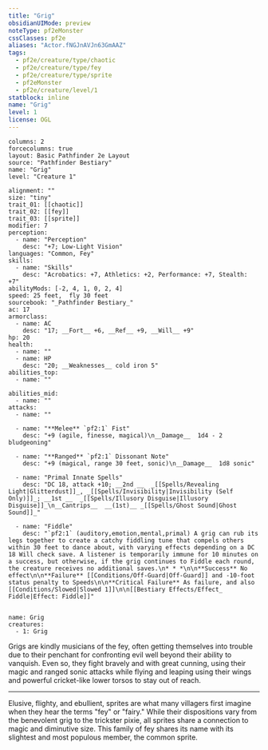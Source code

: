 ```yaml
---
title: "Grig"
obsidianUIMode: preview
noteType: pf2eMonster
cssClasses: pf2e
aliases: "Actor.fNGJnAVJn63GmAAZ" 
tags:
  - pf2e/creature/type/chaotic
  - pf2e/creature/type/fey
  - pf2e/creature/type/sprite
  - pf2eMonster
  - pf2e/creature/level/1
statblock: inline
name: "Grig"
level: 1
license: OGL
---
```


```statblock
columns: 2
forcecolumns: true
layout: Basic Pathfinder 2e Layout
source: "Pathfinder Bestiary"
name: "Grig"
level: "Creature 1"

alignment: ""
size: "tiny"
trait_01: [[chaotic]]
trait_02: [[fey]]
trait_03: [[sprite]]
modifier: 7
perception:
  - name: "Perception"
    desc: "+7; Low-Light Vision"
languages: "Common, Fey"
skills:
  - name: "Skills"
    desc: "Acrobatics: +7, Athletics: +2, Performance: +7, Stealth: +7"
abilityMods: [-2, 4, 1, 0, 2, 4]
speed: 25 feet,  fly 30 feet
sourcebook: "_Pathfinder Bestiary_"
ac: 17
armorclass:
  - name: AC
    desc: "17; __Fort__ +6, __Ref__ +9, __Will__ +9"
hp: 20
health:
  - name: ""
  - name: HP
    desc: "20; __Weaknesses__ cold iron 5"
abilities_top:
  - name: ""

abilities_mid:
  - name: ""
attacks:
  - name: ""

  - name: "**Melee** `pf2:1` Fist"
    desc: "+9 (agile, finesse, magical)\n__Damage__  1d4 - 2 bludgeoning"

  - name: "**Ranged** `pf2:1` Dissonant Note"
    desc: "+9 (magical, range 30 feet, sonic)\n__Damage__  1d8 sonic"

  - name: "Primal Innate Spells"
    desc: "DC 18, attack +10; __2nd __  _[[Spells/Revealing Light|Glitterdust]]_, _[[Spells/Invisibility|Invisibility (Self Only)]]_; __1st __  _[[Spells/Illusory Disguise|Illusory Disguise]]_\n__Cantrips__  __(1st)__ _[[Spells/Ghost Sound|Ghost Sound]]_"

  - name: "Fiddle"
    desc: "`pf2:1` (auditory,emotion,mental,primal) A grig can rub its legs together to create a catchy fiddling tune that compels others within 30 feet to dance about, with varying effects depending on a DC 18 Will check save. A listener is temporarily immune for 10 minutes on a success, but otherwise, if the grig continues to Fiddle each round, the creature receives no additional saves.\n* * *\n\n**Success** No effect\n\n**Failure** [[Conditions/Off-Guard|Off-Guard]] and -10-foot status penalty to Speeds\n\n**Critical Failure** As failure, and also [[Conditions/Slowed|Slowed 1]]\n\n[[Bestiary Effects/Effect_ Fiddle|Effect: Fiddle]]"
 
```

```encounter-table
name: Grig
creatures:
  - 1: Grig
```



Grigs are kindly musicians of the fey, often getting themselves into trouble due to their penchant for confronting evil well beyond their ability to vanquish. Even so, they fight bravely and with great cunning, using their magic and ranged sonic attacks while flying and leaping using their wings and powerful cricket-like lower torsos to stay out of reach.

* * *

Elusive, flighty, and ebullient, sprites are what many villagers first imagine when they hear the terms "fey" or "fairy." While their dispositions vary from the benevolent grig to the trickster pixie, all sprites share a connection to magic and diminutive size. This family of fey shares its name with its slightest and most populous member, the common sprite.
